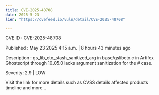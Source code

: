 ```yaml
---
title: CVE-2025-48708
date: 2025-5-23
lien: "https://cvefeed.io/vuln/detail/CVE-2025-48708"

---
```


CVE ID : CVE-2025-48708

Published :  May 23
2025
4:15 a.m. | 8 hours
43 minutes ago

Description : gs_lib_ctx_stash_sanitized_arg in base/gslibctx.c in Artifex Ghostscript through 10.05.0 lacks argument sanitization for the # case.

Severity: 2.9 | LOW

Visit the link for more details
such as CVSS details
affected products
timeline
and more...
